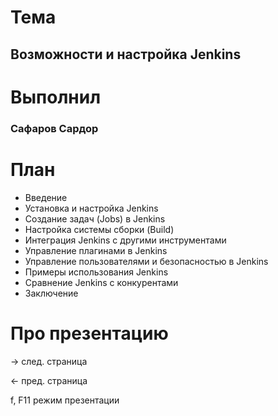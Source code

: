 # Тема

## Возможности и настройка Jenkins

# Выполнил

### Сафаров Сардор

# План

* Введение
* Установка и настройка Jenkins
* Создание задач (Jobs) в Jenkins
* Настройка системы сборки (Build)
* Интеграция Jenkins с другими инструментами
* Управление плагинами в Jenkins
* Управление пользователями и безопасностью в Jenkins
* Примеры использования Jenkins
* Сравнение Jenkins с конкурентами
* Заключение

# Про презентацию

→        след. страница

←        пред. страница

f, F11   режим презентации
